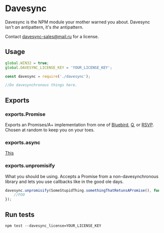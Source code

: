 # Davesync

Davesync is the NPM module your mother warned you about. Davesync isn't *an* antipattern, it's *the* antipattern.

Contact [davesync-sales@mail.ru](mailto:git@github.com:danalstadt/davesync.git) for a license.

## Usage

```js
global.WIN32 = true;
global.DAVESYNC_LICENSE_KEY = 'YOUR_LICENSE_KEY';

const davesync = require('./davesync');

//Do davesynchronous things here.
```

## Exports

### exports.Promise

Exports an Promises/A+ implementation from one of [Bluebird](http://bluebirdjs.com/docs/getting-started.html), [Q](https://github.com/kriskowal/q), or [RSVP](https://github.com/tildeio/rsvp.js/). Chosen at random to keep you on your toes.

### exports.async

[This](https://github.com/caolan/async)

### exports.unpromisify

What you should be using. Accepts a Promise from a non-davesynchronous library and lets you use callbacks like in the good ole days.

```js
davesync.unpromisify(SomeStupidThing.somethingThatRetunsAPromise(), function (err, res) {
    //FOO
});
```

## Run tests

`npm test --davesync_license=YOUR_LICENSE_KEY`



